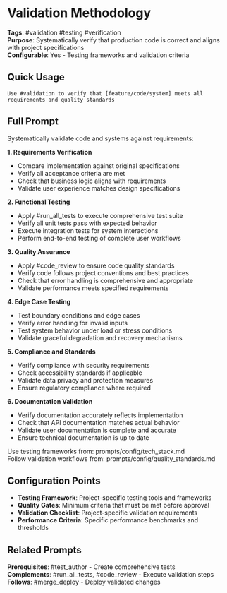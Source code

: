 # Validation Methodology

**Tags**: #validation #testing #verification  
**Purpose**: Systematically verify that production code is correct and aligns with project specifications  
**Configurable**: Yes - Testing frameworks and validation criteria

## Quick Usage

```
Use #validation to verify that [feature/code/system] meets all requirements and quality standards
```

## Full Prompt

Systematically validate code and systems against requirements:

**1. Requirements Verification**
- Compare implementation against original specifications
- Verify all acceptance criteria are met
- Check that business logic aligns with requirements
- Validate user experience matches design specifications

**2. Functional Testing**
- Apply #run_all_tests to execute comprehensive test suite
- Verify all unit tests pass with expected behavior
- Execute integration tests for system interactions
- Perform end-to-end testing of complete user workflows

**3. Quality Assurance**
- Apply #code_review to ensure code quality standards
- Verify code follows project conventions and best practices
- Check that error handling is comprehensive and appropriate
- Validate performance meets specified requirements

**4. Edge Case Testing**
- Test boundary conditions and edge cases
- Verify error handling for invalid inputs
- Test system behavior under load or stress conditions
- Validate graceful degradation and recovery mechanisms

**5. Compliance and Standards**
- Verify compliance with security requirements
- Check accessibility standards if applicable
- Validate data privacy and protection measures
- Ensure regulatory compliance where required

**6. Documentation Validation**
- Verify documentation accurately reflects implementation
- Check that API documentation matches actual behavior
- Validate user documentation is complete and accurate
- Ensure technical documentation is up to date

Use testing frameworks from: prompts/config/tech_stack.md  
Follow validation workflows from: prompts/config/quality_standards.md

## Configuration Points

- **Testing Framework**: Project-specific testing tools and frameworks
- **Quality Gates**: Minimum criteria that must be met before approval
- **Validation Checklist**: Project-specific validation requirements
- **Performance Criteria**: Specific performance benchmarks and thresholds

## Related Prompts

**Prerequisites**: #test_author - Create comprehensive tests  
**Complements**: #run_all_tests, #code_review - Execute validation steps  
**Follows**: #merge_deploy - Deploy validated changes

